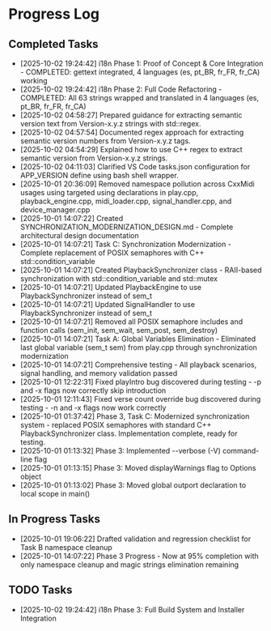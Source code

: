 # Progress Log

## Completed Tasks
*   [2025-10-02 19:24:42] i18n Phase 1: Proof of Concept & Core Integration - COMPLETED: gettext integrated, 4 languages (es, pt_BR, fr_FR, fr_CA) working
*   [2025-10-02 19:24:42] i18n Phase 2: Full Code Refactoring - COMPLETED: All 63 strings wrapped and translated in 4 languages (es, pt_BR, fr_FR, fr_CA)
*   [2025-10-02 04:58:27] Prepared guidance for extracting semantic version text from Version-x.y.z strings with std::regex.
*   [2025-10-02 04:57:54] Documented regex approach for extracting semantic version numbers from Version-x.y.z tags.
*   [2025-10-02 04:54:29] Explained how to use C++ regex to extract semantic version from Version-x.y.z strings.
*   [2025-10-02 04:11:03] Clarified VS Code tasks.json configuration for APP_VERSION define using bash shell wrapper.
*   [2025-10-01 20:36:09] Removed namespace pollution across CxxMidi usages using targeted using declarations in play.cpp, playback_engine.cpp, midi_loader.cpp, signal_handler.cpp, and device_manager.cpp
*   [2025-10-01 14:07:22] Created SYNCHRONIZATION_MODERNIZATION_DESIGN.md - Complete architectural design documentation
*   [2025-10-01 14:07:21] Task C: Synchronization Modernization - Complete replacement of POSIX semaphores with C++ std::condition_variable
*   [2025-10-01 14:07:21] Created PlaybackSynchronizer class - RAII-based synchronization with std::condition_variable and std::mutex
*   [2025-10-01 14:07:21] Updated PlaybackEngine to use PlaybackSynchronizer instead of sem_t
*   [2025-10-01 14:07:21] Updated SignalHandler to use PlaybackSynchronizer instead of sem_t
*   [2025-10-01 14:07:21] Removed all POSIX semaphore includes and function calls (sem_init, sem_wait, sem_post, sem_destroy)
*   [2025-10-01 14:07:21] Task A: Global Variables Elimination - Eliminated last global variable (sem_t sem) from play.cpp through synchronization modernization
*   [2025-10-01 14:07:21] Comprehensive testing - All playback scenarios, signal handling, and memory validation passed
*   [2025-10-01 12:22:31] Fixed playIntro bug discovered during testing - -p and -x flags now correctly skip introduction
*   [2025-10-01 12:11:43] Fixed verse count override bug discovered during testing - -n and -x flags now work correctly
*   [2025-10-01 01:37:42] Phase 3, Task C: Modernized synchronization system - replaced POSIX semaphores with standard C++ PlaybackSynchronizer class. Implementation complete, ready for testing.
*   [2025-10-01 01:13:32] Phase 3: Implemented --verbose (-V) command-line flag
*   [2025-10-01 01:13:15] Phase 3: Moved displayWarnings flag to Options object
*   [2025-10-01 01:13:02] Phase 3: Moved global outport declaration to local scope in main()

## In Progress Tasks
*   [2025-10-01 19:06:22] Drafted validation and regression checklist for Task B namespace cleanup
*   [2025-10-01 14:07:22] Phase 3 Progress - Now at 95% completion with only namespace cleanup and magic strings elimination remaining

## TODO Tasks
*   [2025-10-02 19:24:42] i18n Phase 3: Full Build System and Installer Integration
